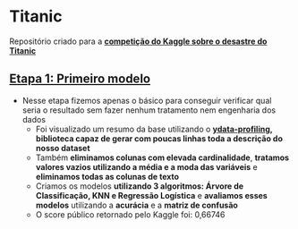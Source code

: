 # Titanic
Repositório criado para a **[competição do Kaggle sobre o desastre do Titanic](https://www.kaggle.com/competitions/titanic/overview)**

## [Etapa 1: Primeiro modelo](https://github.com/lucaslealx/Titanic/blob/main/Parte1.ipynb)
- Nesse etapa fizemos apenas o básico para conseguir verificar qual seria o resultado sem fazer nenhum tratamento nem engenharia dos dados
  - Foi visualizado um resumo da base utilizando o **[ydata-profiling](https://github.com/ydataai/ydata-profiling), biblioteca capaz de gerar com poucas linhas toda a descrição do nosso dataset**
  - Também **eliminamos colunas com elevada cardinalidade**, **tratamos valores vazios utilizando a média e a moda das variáveis** e **eliminamos todas as colunas de texto**
  - Criamos os modelos **utilizando 3 algoritmos: Árvore de Classificação, KNN e Regressão Logística** e **avaliamos esses modelos** utilizando a **acurácia** e a **matriz de confusão**
  - O score público retornado pelo Kaggle foi: 0,66746

